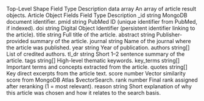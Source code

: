 Top-Level Shape
Field	Type	Description
data	array	An array of article result objects.
Article Object Fields
Field	Type	Description
_id	string	MongoDB document identifier.
pmid	string	PubMed ID (unique identifier from PubMed, if indexed).
doi	string	Digital Object Identifier (persistent identifier linking to the article).
title	string	Full title of the article.
abstract	string	Publisher-provided summary of the article.
journal	string	Name of the journal where the article was published.
year	string	Year of publication.
authors	string[]	List of credited authors.
tl_dr	string	Short 1–2 sentence summary of the article.
tags	string[]	High-level thematic keywords.
key_terms	string[]	Important terms and concepts extracted from the article.
quotes	string[]	Key direct excerpts from the article text.
score	number	Vector similarity score from MongoDB Atlas $vectorSearch.
rank	number	Final rank assigned after reranking (1 = most relevant).
reason	string	Short explanation of why this article was chosen and how it relates to the search basis.
